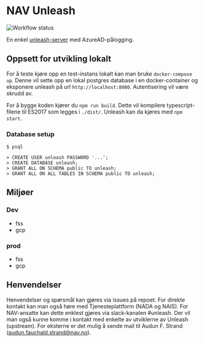 # NAV Unleash
![Workflow status](https://github.com/navikt/unleash/workflows/build/badge.svg)

En enkel [unleash-server](https://github.com/Unleash/unleash) med AzureAD-pålogging. 

## Oppsett for utvikling lokalt

For å teste kjøre opp en test-instans lokalt kan man bruke `docker-compose up`.
Denne vil sette opp en lokal postgres database i en docker-container og
eksponere unleash på url `http://localhost:8080`. Autentisering vil være
skrudd av.

For å bygge koden kjører du `npm run build`. Dette vil kompilere typescript-filene til ES2017
som legges i `./dist/`. Unleash kan da kjøres med `npm start`.

### Database setup
```
$ psql

> CREATE USER unleash PASSWORD '...';
> CREATE DATABASE unleash;
> GRANT ALL ON SCHEMA public TO unleash;
> GRANT ALL ON ALL TABLES IN SCHEMA public TO unleash;
```

## Miljøer

### Dev
* fss
* gcp

### prod
* fss
* gcp

## Henvendelser

Henvendelser og spørsmål kan gjøres via issues på repoet. For direkte kontakt kan man også høre med Tjenesteplattform (NADA og NAIS). For NAV-ansatte kan dette enklest gjøres via slack-kanalen #unleash. Der vil man også kunne komme i kontakt med enkelte av utviklerne av Unleash (upstream).
For eksterne er det mulig å sende mail til Audun F. Strand (audun.fauchald.strand@nav.no).
